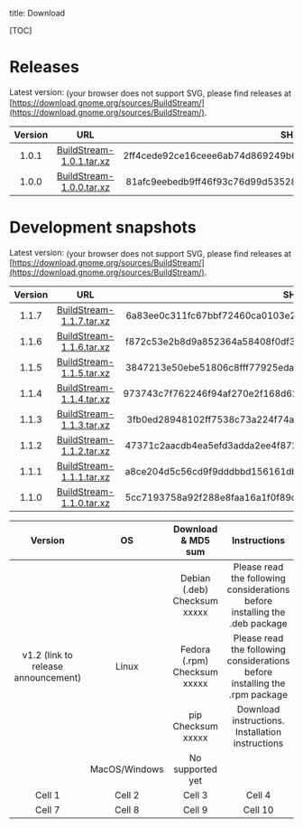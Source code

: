 title: Download

[TOC]

<!-- Tables in this page are generated with get_release.py -->

# Releases

Latest version:
<object style="vertical-align: middle" data="https://buildstream.gitlab.io/buildstream/_static/release.svg" type="image/svg+xml">
(your browser does not support SVG, please find releases at [https://download.gnome.org/sources/BuildStream/](https://download.gnome.org/sources/BuildStream/).
</object>

| Version | URL | SHA256 | Changes |
|:-------:|:---:|:------:|:-------:|
| 1.0.1 | [BuildStream-1.0.1.tar.xz](https://download.gnome.org/sources/BuildStream/1.0/BuildStream-1.0.1.tar.xz) | 2ff4cede92ce16ceee6ab74d869249b6463a5d22129dcda7938f7b8e750dd62f | [BuildStream-1.0.1.news](https://download.gnome.org/sources/BuildStream/1.0/BuildStream-1.0.1.news) |
| 1.0.0 | [BuildStream-1.0.0.tar.xz](https://download.gnome.org/sources/BuildStream/1.0/BuildStream-1.0.0.tar.xz) | 81afc9eebedb9ff46f93c76d99d5352869d2565aea5b7eec308c32ff4be9804b | [BuildStream-1.0.0.news](https://download.gnome.org/sources/BuildStream/1.0/BuildStream-1.0.0.news) |

# Development snapshots

Latest version:
<object style="vertical-align: middle" data="https://buildstream.gitlab.io/buildstream/_static/snapshot.svg" type="image/svg+xml">
(your browser does not support SVG, please find releases at [https://download.gnome.org/sources/BuildStream/](https://download.gnome.org/sources/BuildStream/).
</object>

| Version | URL | SHA256 | Changes |
|:-------:|:---:|:------:|:-------:|
| 1.1.7 | [BuildStream-1.1.7.tar.xz](https://download.gnome.org/sources/BuildStream/1.1/BuildStream-1.1.7.tar.xz) | 6a83ee0c311fc67bbf72460ca0103e2c81872bfc8a5f85e7228139ac2ec6546b | [BuildStream-1.1.7.news](https://download.gnome.org/sources/BuildStream/1.1/BuildStream-1.1.7.news) |
| 1.1.6 | [BuildStream-1.1.6.tar.xz](https://download.gnome.org/sources/BuildStream/1.1/BuildStream-1.1.6.tar.xz) | f872c53e2b8d9a852364a58408f0df3667a83e38258cba89f8bfe5d14464e88b | [BuildStream-1.1.6.news](https://download.gnome.org/sources/BuildStream/1.1/BuildStream-1.1.6.news) |
| 1.1.5 | [BuildStream-1.1.5.tar.xz](https://download.gnome.org/sources/BuildStream/1.1/BuildStream-1.1.5.tar.xz) | 3847213e50ebe51806c8fff77925eda5208c8d402cc7b0beeade45999a20924f | [BuildStream-1.1.5.news](https://download.gnome.org/sources/BuildStream/1.1/BuildStream-1.1.5.news) |
| 1.1.4 | [BuildStream-1.1.4.tar.xz](https://download.gnome.org/sources/BuildStream/1.1/BuildStream-1.1.4.tar.xz) | 973743c7f762246f94af270e2f168d6296b0c84396a86006019bc43ac0946c38 | [BuildStream-1.1.4.news](https://download.gnome.org/sources/BuildStream/1.1/BuildStream-1.1.4.news) |
| 1.1.3 | [BuildStream-1.1.3.tar.xz](https://download.gnome.org/sources/BuildStream/1.1/BuildStream-1.1.3.tar.xz) | 3fb0ed28948102ff7538c73a224f74a96ee909fe66e30d64ca8cd80f792452d2 | [BuildStream-1.1.3.news](https://download.gnome.org/sources/BuildStream/1.1/BuildStream-1.1.3.news) |
| 1.1.2 | [BuildStream-1.1.2.tar.xz](https://download.gnome.org/sources/BuildStream/1.1/BuildStream-1.1.2.tar.xz) | 47371c2aacdb4ea5efd3adda2ee4f872547ede310c4cb2381035ce184ad5cd57 | [BuildStream-1.1.2.news](https://download.gnome.org/sources/BuildStream/1.1/BuildStream-1.1.2.news) |
| 1.1.1 | [BuildStream-1.1.1.tar.xz](https://download.gnome.org/sources/BuildStream/1.1/BuildStream-1.1.1.tar.xz) | a8ce204d5c56cd9f9dddbbd156161dbcbf71413207bd867efdd05588fd9a8432 | [BuildStream-1.1.1.news](https://download.gnome.org/sources/BuildStream/1.1/BuildStream-1.1.1.news) |
| 1.1.0 | [BuildStream-1.1.0.tar.xz](https://download.gnome.org/sources/BuildStream/1.1/BuildStream-1.1.0.tar.xz) | 5cc7193758a92f288e8faa16a1f0f89c46363450b98267d0c321a3fb1941726e |  |


| Version      | OS           | Download & MD5 sum       | Instructions |  Artifacts |
| :----------: | :------:     | :----------------------: | :----------: |  :----------: |
|              |              | Debian (.deb) Checksum xxxxx | Please read the following considerations before installing the .deb package  | xxxxxxxx |
| v1.2 (link to release announcement)         | Linux        | Fedora (.rpm) Checksum xxxxx | Please read the following considerations before installing the .rpm package | xxxxxxxxx |
|              |              | pip           Checksum xxxxx | Download instructions. Installation instructions  | xxxxxxxxx |
|              | MacOS/Windows|   No supported yet           |                                                   |           |
| Cell 1       | Cell 2   | Cell 3             | Cell 4       |
| Cell 7       | Cell 8   | Cell 9             | Cell 10      |

